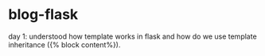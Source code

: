 # blog-flask
day 1:  understood how template works in flask and how do we use template inheritance ({% block content%}).

